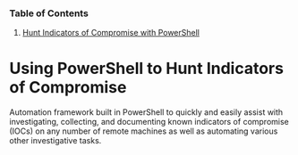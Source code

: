 ### Table of Contents

1. [Hunt Indicators of Compromise with PowerShell](https://github.com/ajhanisch/AshtonHanisch/blob/main/README.md#using-powershell-to-hunt-indicators-of-compromise)

# Using PowerShell to Hunt Indicators of Compromise
Automation framework built in PowerShell to quickly and easily assist with investigating, collecting, and documenting known indicators of compromise (IOCs) on any number of remote machines as well as automating various other investigative tasks.
